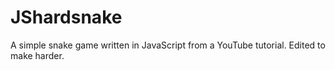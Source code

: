 # JShardsnake
A simple snake game written in JavaScript from a YouTube tutorial. Edited to make harder.
